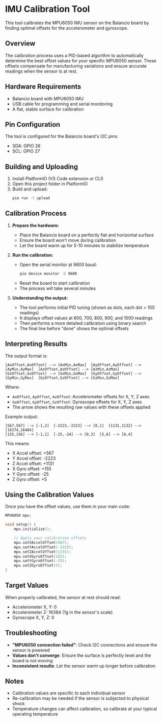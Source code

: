 # IMU Calibration Tool

This tool calibrates the MPU6050 IMU sensor on the Balancio board by finding optimal offsets for the accelerometer and gyroscope.

## Overview

The calibration process uses a PID-based algorithm to automatically determine the best offset values for your specific MPU6050 sensor. These offsets compensate for manufacturing variations and ensure accurate readings when the sensor is at rest.

## Hardware Requirements

- Balancio board with MPU6050 IMU
- USB cable for programming and serial monitoring
- A flat, stable surface for calibration

## Pin Configuration

The tool is configured for the Balancio board's I2C pins:
- SDA: GPIO 26
- SCL: GPIO 27

## Building and Uploading

1. Install PlatformIO (VS Code extension or CLI)
2. Open this project folder in PlatformIO
3. Build and upload:
   ```bash
   pio run -t upload
   ```

## Calibration Process

1. **Prepare the hardware:**
   - Place the Balancio board on a perfectly flat and horizontal surface
   - Ensure the board won't move during calibration
   - Let the board warm up for 5-10 minutes to stabilize temperature

2. **Run the calibration:**
   - Open the serial monitor at 9600 baud:
     ```bash
     pio device monitor -b 9600
     ```
   - Reset the board to start calibration
   - The process will take several minutes

3. **Understanding the output:**
   - The tool performs initial PID tuning (shown as dots, each dot = 100 readings)
   - It displays offset values at 600, 700, 800, 900, and 1000 readings
   - Then performs a more detailed calibration using binary search
   - The final line before "done" shows the optimal offsets

## Interpreting Results

The output format is:
```
[AxOffset,AxOffset] --> [AxMin,AxMax]  [AyOffset,AyOffset] --> [AyMin,AyMax]  [AzOffset,AzOffset] --> [AzMin,AzMax]
[GxOffset,GxOffset] --> [GxMin,GxMax]  [GyOffset,GyOffset] --> [GyMin,GyMax]  [GzOffset,GzOffset] --> [GzMin,GzMax]
```

Where:
- `AxOffset`, `AyOffset`, `AzOffset`: Accelerometer offsets for X, Y, Z axes
- `GxOffset`, `GyOffset`, `GzOffset`: Gyroscope offsets for X, Y, Z axes
- The arrow shows the resulting raw values with these offsets applied

Example output:
```
[567,567] --> [-1,2]  [-2223,-2223] --> [0,1]  [1131,1132] --> [16374,16404]
[155,156] --> [-1,1]  [-25,-24] --> [0,3]  [5,6] --> [0,4]
```

This means:
- X Accel offset: +567
- Y Accel offset: -2223
- Z Accel offset: +1131
- X Gyro offset: +155
- Y Gyro offset: -25
- Z Gyro offset: +5

## Using the Calibration Values

Once you have the offset values, use them in your main code:

```cpp
MPU6050 mpu;

void setup() {
    mpu.initialize();

    // Apply your calibration offsets
    mpu.setXAccelOffset(567);
    mpu.setYAccelOffset(-2223);
    mpu.setZAccelOffset(1131);
    mpu.setXGyroOffset(155);
    mpu.setYGyroOffset(-25);
    mpu.setZGyroOffset(5);
}
```

## Target Values

When properly calibrated, the sensor at rest should read:
- Accelerometer X, Y: 0
- Accelerometer Z: 16384 (1g in the sensor's scale)
- Gyroscope X, Y, Z: 0

## Troubleshooting

- **"MPU6050 connection failed"**: Check I2C connections and ensure the sensor is powered
- **Values don't converge**: Ensure the surface is perfectly level and the board is not moving
- **Inconsistent results**: Let the sensor warm up longer before calibration

## Notes

- Calibration values are specific to each individual sensor
- Re-calibration may be needed if the sensor is subjected to physical shock
- Temperature changes can affect calibration, so calibrate at your typical operating temperature
